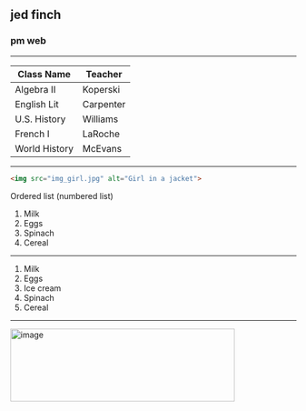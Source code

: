 ## jed finch
### pm web

---

| Class Name       | Teacher             |
|------------------|---------------------|
| Algebra II       | Koperski            |
| English Lit      | Carpenter           |
| U.S. History     | Williams            |
| French I         | LaRoche             |
| World History    | McEvans             |

---

```html
<img src="img_girl.jpg" alt="Girl in a jacket">

```

Ordered list (numbered list)

1. Milk
2. Eggs
3. Spinach
4. Cereal

---

1. Milk
1. Eggs
1. Ice cream
1. Spinach
1. Cereal
---

<img width="395" height="128" alt="image" src="https://github.com/user-attachments/assets/4334f16e-5112-4c63-8711-165816a59b5f" />


   
